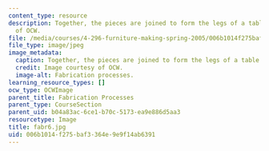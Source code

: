```yaml
---
content_type: resource
description: Together, the pieces are joined to form the legs of a table. Image courtesy
  of OCW.
file: /media/courses/4-296-furniture-making-spring-2005/006b1014f275baf3364e9e9f14ab6391_fabr6.jpg
file_type: image/jpeg
image_metadata:
  caption: Together, the pieces are joined to form the legs of a table.
  credit: Image courtesy of OCW.
  image-alt: Fabrication processes.
learning_resource_types: []
ocw_type: OCWImage
parent_title: Fabrication Processes
parent_type: CourseSection
parent_uid: b04a83ac-6ce1-b70c-5173-ea9e886d5aa3
resourcetype: Image
title: fabr6.jpg
uid: 006b1014-f275-baf3-364e-9e9f14ab6391
---
```

